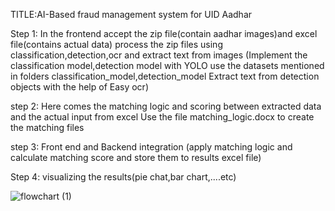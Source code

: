 TITLE:AI-Based fraud management system for UID Aadhar



Step 1:
In the frontend accept the zip file(contain aadhar images)and excel file(contains actual data)
process the zip files using classification,detection,ocr and extract text from  images
(Implement the classification model,detection model with YOLO use the datasets mentioned in folders classification_model,detection_model
Extract text from detection objects with the help of Easy ocr)

step 2:
Here comes the matching logic and scoring between extracted data and the actual input from excel 
Use the file matching_logic.docx to create the matching files

step 3:
Front end and Backend integration (apply matching logic and calculate matching score and store them to results excel file)

Step 4:
visualizing the results(pie chat,bar chart,....etc)


![flowchart (1)](https://github.com/user-attachments/assets/a4cd6edd-008e-4023-9ccc-02ac8280b139)



